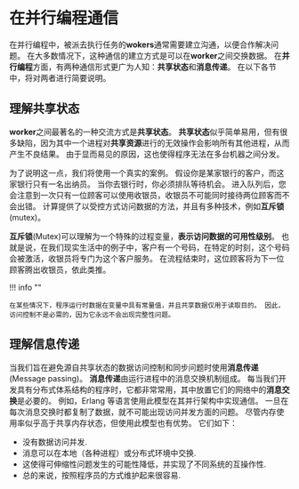 # 在并行编程通信

在并行编程中，被派去执行任务的**wokers**通常需要建立沟通，以便合作解决问题。 在大多数情况下，这种通信的建立方式是可以在**worker**之间交换数据。 在**并行编程**方面，有两种通信形式更广为人知：**共享状态**和**消息传递**。 在以下各节中，将对两者进行简要说明。

## 理解共享状态

**worker**之间最著名的一种交流方式是**共享状态**。 **共享状态**似乎简单易用，但有很多缺陷，因为其中一个进程对**共享资源**进行的无效操作会影响所有其他进程，从而产生不良结果。 由于显而易见的原因，这也使得程序无法在多台机器之间分发。

为了说明这一点，我们将使用一个真实的案例。 假设你是某家银行的客户，而这家银行只有一名出纳员。 当你去银行时，你必须排队等待机会。 进入队列后，您会注意到一次只有一位顾客可以使用收银员，收银员不可能同时接待两位顾客而不会出错。 计算提供了以受控方式访问数据的方法，并且有多种技术，例如**互斥锁**(mutex)。

**互斥锁**(Mutex)可以理解为一个特殊的过程变量，**表示访问数据的可用性级别**。 也就是说，在我们现实生活中的例子中，客户有一个号码，在特定的时刻，这个号码会被激活，收银员将专门为这个客户服务。 在流程结束时，这位顾客将为下一位顾客腾出收银员，依此类推。

!!! info ""

    在某些情况下，程序运行时数据在变量中具有常量值，并且共享数据仅用于读取目的。 因此，访问控制不是必需的，因为它永远不会出现完整性问题。

## 理解信息传递

当我们旨在避免源自共享状态的数据访问控制和同步问题时使用**消息传递**(Message passing)。 **消息传递**由运行进程中的消息交换机制组成。 每当我们开发具有分布式体系结构的程序时，它都非常常用，其中放置它们的网络中的**消息交换**是必要的。 例如，Erlang 等语言使用此模型在其并行架构中实现通信。 一旦在每次消息交换时都复制了数据，就不可能出现访问并发方面的问题。 尽管内存使用率似乎高于共享内存状态，但使用此模型也有优势。 它们如下：

* 没有数据访问并发.
* 消息可以在本地（各种进程）或分布式环境中交换.
* 这使得可伸缩性问题发生的可能性降低，并实现了不同系统的互操作性.
* 总的来说，按照程序员的方式维护起来很容易.